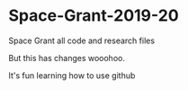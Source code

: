 # Space-Grant-2019-20
Space Grant all code and research files

But this has changes wooohoo.

It's fun learning how to use github
